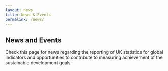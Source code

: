```yaml
---
layout: news
title: News & Events
permalink: /news/
---
```


## News and Events
Check this page for news regarding the reporting of UK statistics for global indicators and opportunities to contribute to measuring achievement of the sustainable development goals
